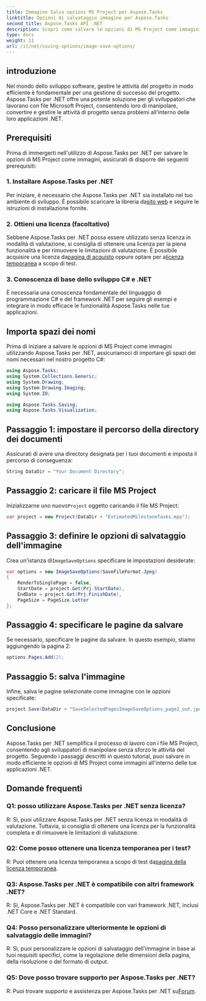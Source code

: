 ```yaml
---
title: Immagine Salva opzioni MS Project per Aspose.Tasks
linktitle: Opzioni di salvataggio immagine per Aspose.Tasks
second_title: Aspose.Tasks API .NET
description: Scopri come salvare le opzioni di MS Project come immagini utilizzando Aspose.Tasks per .NET. Segui la nostra guida passo passo per un'integrazione perfetta.
type: docs
weight: 11
url: /it/net/saving-options/image-save-options/
---
```


## introduzione
Nel mondo dello sviluppo software, gestire le attività del progetto in modo efficiente è fondamentale per una gestione di successo del progetto. Aspose.Tasks per .NET offre una potente soluzione per gli sviluppatori che lavorano con file Microsoft Project, consentendo loro di manipolare, convertire e gestire le attività di progetto senza problemi all'interno delle loro applicazioni .NET.
## Prerequisiti
Prima di immergerti nell'utilizzo di Aspose.Tasks per .NET per salvare le opzioni di MS Project come immagini, assicurati di disporre dei seguenti prerequisiti:
### 1. Installare Aspose.Tasks per .NET
Per iniziare, è necessario che Aspose.Tasks per .NET sia installato nel tuo ambiente di sviluppo. È possibile scaricare la libreria da[sito web](https://releases.aspose.com/tasks/net/) e seguire le istruzioni di installazione fornite.
### 2. Ottieni una licenza (facoltativo)
 Sebbene Aspose.Tasks per .NET possa essere utilizzato senza licenza in modalità di valutazione, si consiglia di ottenere una licenza per la piena funzionalità e per rimuovere le limitazioni di valutazione. È possibile acquisire una licenza da[pagina di acquisto](https://purchase.aspose.com/buy) oppure optare per a[licenza temporanea](https://purchase.aspose.com/temporary-license/) a scopo di test.
### 3. Conoscenza di base dello sviluppo C# e .NET
È necessaria una conoscenza fondamentale del linguaggio di programmazione C# e del framework .NET per seguire gli esempi e integrare in modo efficace le funzionalità Aspose.Tasks nelle tue applicazioni.
## Importa spazi dei nomi
Prima di iniziare a salvare le opzioni di MS Project come immagini utilizzando Aspose.Tasks per .NET, assicuriamoci di importare gli spazi dei nomi necessari nel nostro progetto C#:
```csharp
using Aspose.Tasks;
using System.Collections.Generic;
using System.Drawing;
using System.Drawing.Imaging;
using System.IO;

using Aspose.Tasks.Saving;
using Aspose.Tasks.Visualization;
```

## Passaggio 1: impostare il percorso della directory dei documenti
Assicurati di avere una directory designata per i tuoi documenti e imposta il percorso di conseguenza:
```csharp
String DataDir = "Your Document Directory";
```
## Passaggio 2: caricare il file MS Project
 Inizializzarne uno nuovo`Project` oggetto caricando il file MS Project:
```csharp
var project = new Project(DataDir + "EstimatedMilestoneTasks.mpp");
```
## Passaggio 3: definire le opzioni di salvataggio dell'immagine
 Crea un'istanza di`ImageSaveOptions` specificare le impostazioni desiderate:
```csharp
var options = new ImageSaveOptions(SaveFileFormat.Jpeg)
{
    RenderToSinglePage = false,
    StartDate = project.Get(Prj.StartDate),
    EndDate = project.Get(Prj.FinishDate),
    PageSize = PageSize.Letter
};
```
## Passaggio 4: specificare le pagine da salvare
Se necessario, specificare le pagine da salvare. In questo esempio, stiamo aggiungendo la pagina 2:
```csharp
options.Pages.Add(2);
```
## Passaggio 5: salva l'immagine
Infine, salva le pagine selezionate come immagine con le opzioni specificate:
```csharp
project.Save(DataDir + "SaveSelectedPagesImageSaveOptions_page2_out.jpeg", options);
```

## Conclusione
Aspose.Tasks per .NET semplifica il processo di lavoro con i file MS Project, consentendo agli sviluppatori di manipolare senza sforzo le attività del progetto. Seguendo i passaggi descritti in questo tutorial, puoi salvare in modo efficiente le opzioni di MS Project come immagini all'interno delle tue applicazioni .NET.
## Domande frequenti
### Q1: posso utilizzare Aspose.Tasks per .NET senza licenza?
R: Sì, puoi utilizzare Aspose.Tasks per .NET senza licenza in modalità di valutazione. Tuttavia, si consiglia di ottenere una licenza per la funzionalità completa e di rimuovere le limitazioni di valutazione.
### Q2: Come posso ottenere una licenza temporanea per i test?
 R: Puoi ottenere una licenza temporanea a scopo di test da[pagina della licenza temporanea](https://purchase.aspose.com/temporary-license/).
### Q3: Aspose.Tasks per .NET è compatibile con altri framework .NET?
R: Sì, Aspose.Tasks per .NET è compatibile con vari framework .NET, inclusi .NET Core e .NET Standard.
### Q4: Posso personalizzare ulteriormente le opzioni di salvataggio delle immagini?
R: Sì, puoi personalizzare le opzioni di salvataggio dell'immagine in base ai tuoi requisiti specifici, come la regolazione delle dimensioni della pagina, della risoluzione o del formato di output.
### Q5: Dove posso trovare supporto per Aspose.Tasks per .NET?
 R: Puoi trovare supporto e assistenza per Aspose.Tasks per .NET su[Forum](https://forum.aspose.com/c/tasks/15).